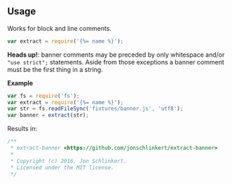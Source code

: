 ## Usage

Works for block and line comments. 

```js
var extract = require('{%= name %}');
```

**Heads up!**: banner comments may be preceded by only whitespace and/or `"use strict";` statements. Aside from those exceptions a banner comment must be the first thing in a string.

**Example**

```js
var fs = require('fs');
var extract = require('{%= name %}');
var str = fs.readFileSync('fixtures/banner.js', 'utf8');
var banner = extract(str);
```

Results in:

```js
/**
 * extract-banner <https://github.com/jonschlinkert/extract-banner>
 *
 * Copyright (c) 2016, Jon Schlinkert.
 * Licensed under the MIT license.
 */
```
